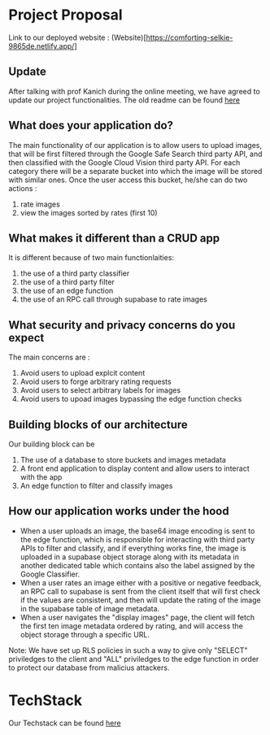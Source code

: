 # Project Proposal

Link to our deployed website : (Website)[https://comforting-selkie-9865de.netlify.app/]

## Update

After talking with prof Kanich during the online meeting, we have agreed to update our project functionalities.
The old readme can be found [here](https://github.com/ckclassrooms/final-project-proposal-los-sorcios/blob/main/oldREADME.md)

## What does your application do?

The main functionality of our application is to allow users to upload images, that will be first filtered through the Google Safe Search third party API, and then classified with the Google Cloud Vision third party API.
For each category there will be a separate bucket into which the image will be stored with similar ones. Once the user access this bucket, he/she can do two actions :

1. rate images
2. view the images sorted by rates (first 10)

## What makes it different than a CRUD app

It is different because of two main functionlaities:

1. the use of a third party classifier
2. the use of a third party filter
3. the use of an edge function
4. the use of an RPC call through supabase to rate images

## What security and privacy concerns do you expect

The main concerns are :

1. Avoid users to upload explcit content
2. Avoid users to forge arbitrary rating requests 
3. Avoid users to select arbitrary labels for images
4. Avoid users to upoad images bypassing the edge function checks

## Building blocks of our architecture

Our building block can be

1. The use of a database to store buckets and images metadata
2. A front end application to display content and allow users to interact with the app
3. An edge function to filter and classify images

## How our application works under the hood

* When a user uploads an image, the base64 image encoding is sent to the edge function, which is responsible for
interacting with third party APIs to filter and classify, and if everything works fine, the image is uploaded
in a supabase object storage along with its metadata in another dedicated table which contains also the label
assigned by the Google Classifier.
* When a user rates an image either with a positive or negative feedback, an RPC call to supabase is sent
from the client itself that will first check if the values are consistent, and then will update the rating of the
image in the supabase table of image metadata.
* When a user navigates the "display images" page, the client will fetch the first ten image metadata ordered by rating, and will access the object storage through a specific URL.


Note: We have set up RLS policies in such a way to give only "SELECT" priviledges to the client and "ALL" priviledges to the edge function in order to protect our database from malicius attackers.

# TechStack

Our Techstack can be found [here](https://github.com/ckclassrooms/final-project-proposal-los-sorcios/tree/main/documentation)

